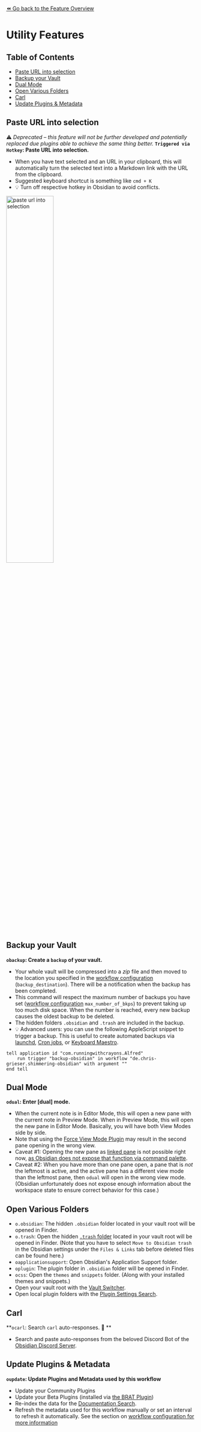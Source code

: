 [⏪ Go back to the Feature Overview](https://github.com/chrisgrieser/shimmering-obsidian/blob/main/README.md#feature-overview)

# Utility Features

## Table of Contents
<!-- MarkdownTOC -->

- [Paste URL into selection](#paste-url-into-selection)
- [Backup your Vault](#backup-your-vault)
- [Dual Mode](#dual-mode)
- [Open Various Folders](#open-various-folders)
- [Carl](#carl)
- [Update Plugins & Metadata](#update-plugins--metadata)

<!-- /MarkdownTOC -->

## Paste URL into selection
⚠️ *Deprecated – this feature will not be further developed and potentially replaced due plugins able to achieve the same thing better.*
**`Triggered via Hotkey`: Paste URL into selection.**
- When you have text selected and an URL in your clipboard, this will automatically turn the selected text into a Markdown link with the URL from the clipboard.
- Suggested keyboard shortcut is something like `cmd + K` 
- 💡 Turn off respective hotkey in Obsidian to avoid conflicts.

 <img src="https://user-images.githubusercontent.com/73286100/133614452-ef3147bf-7cd1-4dad-9b76-880f93fdcdf8.gif" alt="paste url into selection" width=50%>

## Backup your Vault
**`obackup`: Create a `backup` of your vault.**
- Your whole vault will be compressed into a *zip* file and then moved to the location you specified in the [workflow configuration](Workflow%20Configuration.md#Backups) (`backup_destination`). There will be a notification when the backup has been completed.
- This command will respect the maximum number of backups you have set ([workflow configuration](Workflow%20Configuration.md#Backups) `max_number_of_bkps`) to prevent taking up too much disk space. When the number is reached, every new backup causes the oldest backup to be deleted.
- The hidden folders `.obsidian` and `.trash` are included in the backup.
- 💡 Advanced users: you can use the following AppleScript snippet to trigger a backup. This is useful to create automated backups via [launchd](https://launchd.info/), [Cron jobs](https://ostechnix.com/a-beginners-guide-to-cron-jobs/), or [Keyboard Maestro](https://www.keyboardmaestro.com/main/).

```applescript
tell application id "com.runningwithcrayons.Alfred"
	run trigger "backup-obsidian" in workflow "de.chris-grieser.shimmering-obsidian" with argument ""
end tell
```

## Dual Mode
**`odual`: Enter [dual] mode.**
- When the current note is in Editor Mode, this will open a new pane with the current note in Preview Mode. When in Preview Mode, this will open the new pane in Editor Mode. Basically, you will have both View Modes side by side.
- Note that using the [Force View Mode Plugin](https://github.com/bwydoogh/obsidian-force-view-mode-of-note) may result in the second pane opening in the wrong view.
- Caveat #1: Opening the new pane as [linked pane](https://help.obsidian.md/Panes/Linked+pane) is not possible right now, [as Obsidian does not expose that function via command palette](https://forum.obsidian.md/t/open-a-note-in-a-new-pane-using-the-command-palette-or-a-keyboard-shortcut/23303). 
- Caveat #2: When you have more than one pane open, a pane that is *not* the leftmost is active, and the active pane has a different view mode than the leftmost pane, then `odual` will open in the wrong view mode. (Obsidian unfortunately does not expose enough information about the workspace state to ensure correct behavior for this case.)

## Open Various Folders
- `o.obsidian`: The hidden `.obsidian` folder located in your vault root will be opened in Finder.
- `o.trash`: Open the hidden [`.trash` folder](https://help.obsidian.md/Advanced+topics/Deleting+files) located in your vault root will be opened in Finder. (Note that you have to select `Move to Obsidian trash` in the Obsidian settings under the `Files & Links` tab before deleted files can be found here.)
- `oapplicationsupport`: Open Obsidian's Application Support folder.
- `oplugin`: The plugin folder in `.obsidian` folder will be opened in Finder.
- `ocss`: Open the `themes` and `snippets` folder. (Along with your installed themes and snippets.)
- Open your vault root with the [Vault Switcher](Vault%20Switcher.md).
- Open local plugin folders with the [Plugin Settings Search](Settings%20Search.md).

## Carl
**`ocarl`: Search `carl` auto-responses. 🐢 **
- Search and paste auto-responses from the beloved Discord Bot of the [Obsidian Discord Server](https://discord.gg/veuWUTm).

## Update Plugins & Metadata
**`oupdate`: Update Plugins and Metadata used by this workflow**
- Update your Community Plugins
- Update your Beta Plugins (installed via [the BRAT Plugin](https://github.com/TfTHacker/obsidian42-brat))
- Re-index the data for the [Documentation Search](Documentation%20Search.md).
- Refresh the metadata used for this workflow manually or set an interval to refresh it automatically. See the section on [workflow configuration for more information](Workflow%20Configuration.md#Metadata-Extractor-Configuration)

